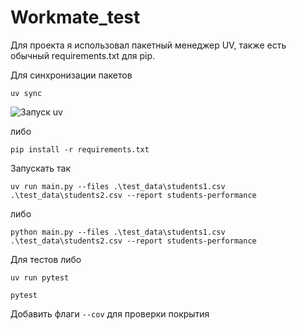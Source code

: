 # Workmate_test

Для проекта я использовал пакетный менеджер UV, также есть обычный requirements.txt для pip.

Для синхронизации пакетов
```
uv sync
```
![Запуск uv](https://github.com/Ganchik228/Workmate_test/blob/main/screens/uv_run.png})

либо
```
pip install -r requirements.txt
```

Запускать так
```
uv run main.py --files .\test_data\students1.csv .\test_data\students2.csv --report students-performance
```

либо
```
python main.py --files .\test_data\students1.csv .\test_data\students2.csv --report students-performance
```


Для тестов либо
```
uv run pytest
```
```
pytest
```
Добавить флаги ```--cov``` для проверки покрытия
